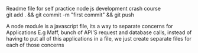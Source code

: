 Readme file for self practice node js development crash course\
git add . && git commit -m "first commit" && git push

A node module is a javascript file, its a way to separate concerns for Applications E.g Maff, bunch of API'S request and database calls, instead of having to put all of this applications in a file, we just create separate files for each of those concerns 